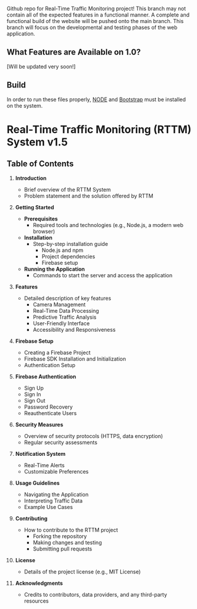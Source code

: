 Github repo for Real-Time Traffic Monitoring project! This branch may not contain all of the expected features in a functional manner. A complete and functional build of the website will be pushed onto the main branch. This branch will focus on the developmental and testing phases of the web application.

## What Features are Available on 1.0?
[Will be updated very soon!]

## Build
In order to run these files properly, [NODE](https://nodejs.org/en/) and [Bootstrap](https://react-bootstrap.github.io/getting-started/introduction) must be installed on the system.


# Real-Time Traffic Monitoring (RTTM) System v1.5

## Table of Contents
1. **Introduction**
   - Brief overview of the RTTM System
   - Problem statement and the solution offered by RTTM

2. **Getting Started**
   - **Prerequisites**
     - Required tools and technologies (e.g., Node.js, a modern web browser)
   - **Installation**
     - Step-by-step installation guide
       - Node.js and npm
       - Project dependencies
       - Firebase setup
   - **Running the Application**
     - Commands to start the server and access the application

3. **Features**
   - Detailed description of key features
     - Camera Management
     - Real-Time Data Processing
     - Predictive Traffic Analysis
     - User-Friendly Interface
     - Accessibility and Responsiveness

4. **Firebase Setup**
   - Creating a Firebase Project
   - Firebase SDK Installation and Initialization
   - Authentication Setup

5. **Firebase Authentication**
   - Sign Up
   - Sign In
   - Sign Out
   - Password Recovery
   - Reauthenticate Users

6. **Security Measures**
   - Overview of security protocols (HTTPS, data encryption)
   - Regular security assessments

7. **Notification System**
   - Real-Time Alerts
   - Customizable Preferences

8. **Usage Guidelines**
   - Navigating the Application
   - Interpreting Traffic Data
   - Example Use Cases

9. **Contributing**
   - How to contribute to the RTTM project
     - Forking the repository
     - Making changes and testing
     - Submitting pull requests

10. **License**
    - Details of the project license (e.g., MIT License)

11. **Acknowledgments**
    - Credits to contributors, data providers, and any third-party resources

